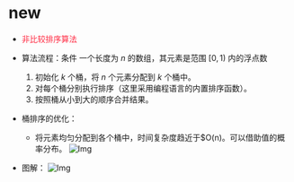 # new
* <span style="color: rgb(255, 41, 65);"> 非比较排序算法 </span>
* 算法流程：条件 一个长度为 $n$ 的数组，其元素是范围 $[0, 1)$ 内的浮点数
    1. 初始化 $k$ 个桶，将 $n$ 个元素分配到 $k$ 个桶中。
    2. 对每个桶分别执行排序（这里采用编程语言的内置排序函数）。
    3. 按照桶从小到大的顺序合并结果。
* 桶排序的优化：
    * 将元素均匀分配到各个桶中，时间复杂度趋近于$O(n)。可以借助值的概率分布。
    ![Img](https://raw.staticdn.net/Navyum/imgbed/pic/IMG/9b5e1ed580a44cb933621d58303cc112.png)

* 图解：
![Img](https://raw.staticdn.net/Navyum/imgbed/pic/IMG/e071c5a7c5c6f087fb9dc231bda365b9.png)